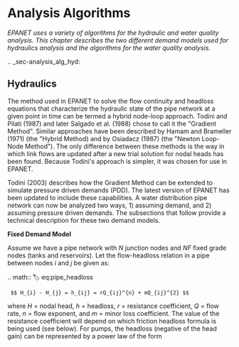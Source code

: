 <script src="https://cdn.mathjax.org/mathjax/latest/MathJax.js?config=TeX-AMS-MML_HTMLorMML" type="text/javascript"></script>

# Analysis Algorithms

*EPANET uses a variety of algorithms for the hydraulic and water quality analysis. This chapter describes the two different demand models used for hydraulics analysis and the algorithms for the water quality analysis.*


.. _sec-analysis_alg_hyd:

## Hydraulics

  The method used in EPANET to solve the flow continuity and headloss equations
  that characterize the hydraulic state of the pipe network at a given point in
  time can be termed a hybrid node-loop approach. Todini and Pilati (1987) and
  later Salgado et al. (1988) chose to call it the "Gradient Method". Similar
  approaches have been described by Hamam and Brameller (1971) (the "Hybrid
  Method) and by Osiadacz (1987) (the "Newton Loop-Node Method"). The only
  difference between these methods is the way in which link flows are updated
  after a new trial solution for nodal heads has been found. Because Todini's
  approach is simpler, it was chosen for use in EPANET.

  Todini (2003) describes how the Gradient Method can be extended to simulate
  pressure driven demands (PDD). The latest version of EPANET has been
  updated to include these capabilities. A water distribution pipe network
  can now be analyzed two ways, 1) assuming demand, and 2) assuming
  pressure driven demands. The subsections that follow provide a technical
  description for these two demand models.


**Fixed Demand Model**

  Assume we have a pipe network with ${N}$ junction nodes and ${NF}$
  fixed grade nodes (tanks and reservoirs). Let the flow-headloss relation in a
  pipe between nodes $i$ and $j$ be given as:

  .. math::
     :label: eq:pipe_headloss

     $$ H_{i} - H_{j} = h_{ij} = rQ_{ij}^{n} + mQ_{ij}^{2} $$

  where $H$ = nodal head, $h$ = headloss, $r$ = resistance
  coefficient, $Q$ = flow rate, $n$ = flow exponent, and $m$
  = minor loss coefficient. The value of the resistance coefficient will depend
  on which friction headloss formula is being used (see below). For pumps,
  the headloss (negative of the head gain) can be represented by a
  power law of the form

